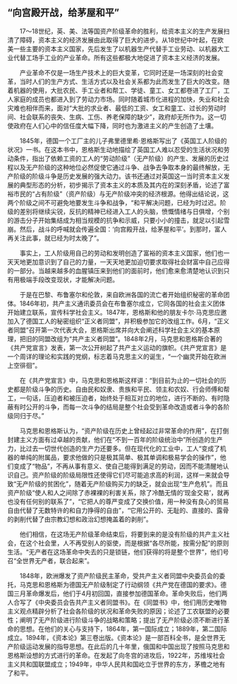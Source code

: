 ## “向宫殿开战，给茅屋和平”

　　17～18世纪，英、美、法等国资产阶级革命的胜利，给资本主义的生产发展扫清了障碍，资本主义的经济发展由此取得了巨大的进步。从18世纪中叶起，在欧美一些主要的资本主义国家，先后发生了以机器生产代替手工业劳动、以机器大工业代替工场手工业的产业革命。所有这些都极大地促进了资本主义经济的发展。

　　产业革命不仅是一场生产技术上的巨大变革，它同时还是一场深刻的社会变革，当时人们的生产方式、生活方式以及社会关系都为此而发生了巨大的改变。随着机器的使用，大批农民、手工业者和帮工、学徒、童工、女工都卷进了工厂，工人家庭的成员也都进入到了劳动力市场。同时随着城市化进程的加快，失业和社会灾难也相伴而来，面对“大批的求业者、最低的工资、女工和童工、过长的劳动时间、社会联系的丧失、生病、工伤、养老保障的缺少”，政府却无所作为。这一切使政府在人们心中的信任度大幅下降，同时也为激进主义的产生创造了土壤。

　　1845年，德国一个工厂主的儿子弗里德里希·恩格斯写出了《英国工人阶级的状况》一书。在这本书中，恩格斯生动地描绘了英国工人难以忍受的生活状况和劳动条件，指出了依赖工资的工人的“劳动阶级”（无产阶级）的产生、发展的历史过程以及无产阶级的这种地位必然促使它通过斗争、战争去争取本身的最终解放，无产阶级的阶级斗争是历史发展的强大动力。该书还通过对英国这一当时资本主义发展的典型形态的分析，初步揭示了资本主义的本质及其内在的深刻矛盾，论述了富裕市民的“占有阶级”（资产阶级）与无产阶级冲突的经济根源。他得出结论说，这两个阶级之间不可避免地要发生斗争和战争，“和平解决问题，已经为时过迟。阶级的差别将继续尖锐，反抗的精神已经进入工人的头脑，愤慨情绪与日俱增，个别的游击分子开始集结成为相当规模的抗争和示威，只要小小的撞击，就足以引起雪崩。然后，战斗的呼喊就会传遍全国：‘向宫殿开战，给茅屋和平’。到那时，富人再关注此事，就已经为时太晚了”。

　　事实上，工人阶级用自己的劳动和发明创造了富裕的资本主义国家，他们也一天天地更加意识到了自己的力量，一天天地更加迫切要求取得社会财富中自己应得的一部分。当越来越多的血腥镇压来到他们的面前时，他们愈来愈清楚地认识到只有用极端手段改变现状，才能解决问题。

　　于是在巴黎、布鲁塞尔和伦敦，来自欧洲各国的流亡者开始组织秘密的革命团体。1846年初，共产主义通讯委员会在布鲁塞尔成立，它同各国的社会主义团体开始建立联系，宣传科学社会主义。1847年，恩格斯和他的朋友卡尔·马克思应邀加入了德国工人的秘密组织“正义者同盟”，并积极参加它的改组工作。6月，“正义者同盟”召开第一次代表大会，恩格斯出席并向大会阐述科学社会主义的基本原理，把旧的同盟改组为“共产主义者同盟”。1848年2月，马克思和恩格斯合著的《共产党宣言》发表，第一次公开树起了共产主义运动的旗帜。《共产党宣言》是一个周详的理论和实践的党纲，标志着马克思主义的诞生，“一个幽灵开始在欧洲上空徘徊”。

　　在《共产党宣言》中，马克思和恩格斯这样讲：“到目前为止的一切社会的历史都是阶级斗争的历史。自由民和奴隶、贵族和平民、领主和农奴、行会师傅和帮工，一句话，压迫者和被压迫者，始终处于相互对立的地位，进行不断的、有时隐蔽有时公开的斗争，而每一次斗争的结局是整个社会受到革命改造或者斗争的各阶级同归于尽。”

　　马克思和恩格斯认为，“资产阶级在历史上曾经起过非常革命的作用”，在打倒封建主义方面有过卓越的贡献，他们在“不到一百年的阶级统治中”所创造的生产力，比过去一切世代创造的生产力还要多。但在现代化的工业中，工人“变成了机器的单纯的附属品，要求他做的只是极其简单、极其单调和极易学会的操作”，他们变成了“物品”，不再从事有意义、使自己能得到满足的劳动，因而不能清醒地认识自己。资产阶级的阶级局限性还使得它们尽可能追求高的利润，这样一来就会导致“无产阶级的贫困化”，随着无产阶级购买力的缺乏，就会出现“生产危机”。而且资产阶级“使人和人之间除了赤裸裸的利害关系，除了冷酷无情的‘现金交易’，就再也没有任何别的联系了”，“它把人的尊严变成了交换价值，用一种没有良心的贸易自由代替了无数特许的和自力挣得的自由”，“它用公开的、无耻的、直接的、露骨的剥削代替了由宗教幻想和政治幻想掩盖着的剥削”。

　　他们相信，在这场无产阶级革命结束后，将要到来的是没有阶级的共产主义社会，在这个社会里，人不再受别人的驱使，而是根据“各尽所能，按需分配”的原则生活。“无产者在这场革命中失去的只是锁链，他们获得的将是整个世界”，他们号召“全世界无产者，联合起来”。

　　1848年，欧洲爆发了资产阶级民主革命，受共产主义者同盟中央委员会的委托，马克思和恩格斯为德国无产阶级制定了行动纲领《共产党在德国的要求》。德国三月革命爆发后，他们于4月初回国，直接参加德国革命。革命失败后，他们两人合写了《中央委员会告共产主义者同盟书》。在《同盟书》中，他们用历史唯物主义观点精辟分析了社会各阶级的状况和革命失败的原因；论述了工农联盟的必要性；阐明了无产阶级进行阶级斗争的战略和策略；提出了无产阶级必须不断进行革命的思想。在他们的关心与支持下，1864年，第一国际成立；1889年，第二国际成立。1894年，《资本论》第三卷出版。《资本论》是一部百科全书，是全世界无产阶级运动发展的指导思想。在此后的几十年里，俄国和中国出现了按照马克思和恩格斯设想的方式进行的革命。在发起了向冬宫的进攻后，1922年，苏维埃社会主义共和国联盟成立；1949年，中华人民共和国屹立于世界的东方，茅檐之地有了和平。
